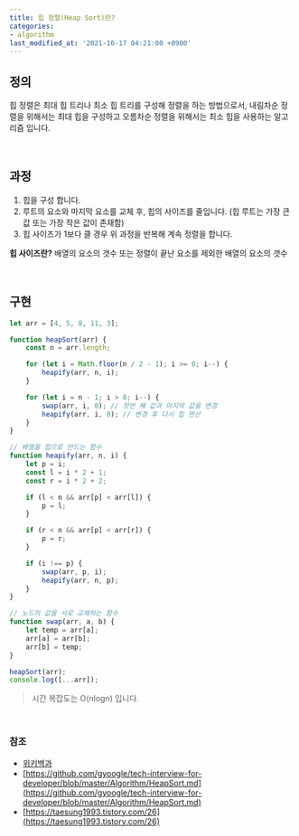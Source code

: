 ```yaml
---
title: 힙 정렬(Heap Sort)란?
categories:
- algorithm
last_modified_at: '2021-10-17 04:21:00 +0900'
---
```


## 정의
힙 정렬은 최대 힙 트리나 최소 힙 트리를 구성해 정렬을 하는 방법으로서, 내림차순 정렬을 위해서는 최대 힙을 구성하고 오름차순 정렬을 위해서는 최소 힙을 사용하는 알고리즘 입니다.

<br>

## 과정
1. 힙을 구성 합니다.
2. 루트의 요소와 마지막 요소를 교체 후, 힙의 사이즈를 줄입니다. (힙 루트는 가장 큰 값 또는 가장 작은 값이 존재함)
3. 힙 사이즈가 1보다 클 경우 위 과정을 반복해 계속 정렬을 합니다.

**힙 사이즈란?**
배열의 요소의 갯수 또는 정렬이 끝난 요소를 제외한 배열의 요소의 갯수
 
<br>

## 구현
``` javascript
let arr = [4, 5, 8, 11, 3];

function heapSort(arr) {
	const n = arr.length;

	for (let i = Math.floor(n / 2 - 1); i >= 0; i--) {
		heapify(arr, n, i);
	}

	for (let i = n - 1; i > 0; i--) {
		swap(arr, i, 0); // 첫번 째 값과 마지막 값을 변경
		heapify(arr, i, 0); // 변경 후 다시 힙 연산
	}
}

// 배열을 힙으로 만드는 함수
function heapify(arr, n, i) {
	let p = i;
	const l = i * 2 + 1;
	const r = i * 2 + 2;

	if (l < n && arr[p] < arr[l]) {
		p = l;
	}

	if (r < n && arr[p] < arr[r]) {
		p = r;
	}

	if (i !== p) {
		swap(arr, p, i);
		heapify(arr, n, p);
	}
}

// 노드의 값을 서로 교체하는 함수
function swap(arr, a, b) {
	let temp = arr[a];
	arr[a] = arr[b];
	arr[b] = temp;
}

heapSort(arr);
console.log([...arr]);
```
>  시간 복잡도는 O(nlogn) 입니다.   

<br>

### 참조
* [위키백과](https://ko.wikipedia.org/wiki/%ED%9E%99_%EC%A0%95%EB%A0%AC)
* [https://github.com/gyoogle/tech-interview-for-developer/blob/master/Algorithm/HeapSort.md](https://github.com/gyoogle/tech-interview-for-developer/blob/master/Algorithm/HeapSort.md)
* [https://taesung1993.tistory.com/26](https://taesung1993.tistory.com/26)
